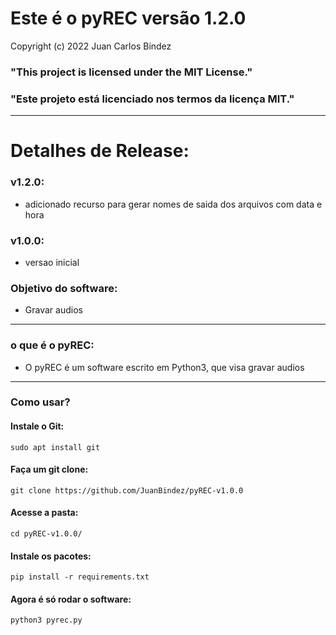 # Este é o pyREC versão 1.2.0

Copyright (c) 2022 Juan Carlos Bindez

### "This project is licensed under the MIT License."

### "Este projeto está licenciado nos termos da licença MIT."

----------

# Detalhes de Release:

### v1.2.0:

- adicionado recurso para gerar nomes de saida dos arquivos com data e hora

### v1.0.0:

- versao inicial



### Objetivo do software:

- Gravar audios

----------
### o que é o pyREC:

- O pyREC é um software escrito em Python3, que visa gravar audios

----------
### Como usar?

#### Instale o Git:

    sudo apt install git

#### Faça um git clone:

    git clone https://github.com/JuanBindez/pyREC-v1.0.0
    
#### Acesse a pasta:

    cd pyREC-v1.0.0/
    
#### Instale os pacotes:

    pip install -r requirements.txt
    
#### Agora é só rodar o software:

    python3 pyrec.py
